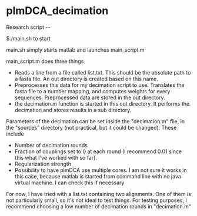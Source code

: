 # plmDCA_decimation
Research script -- 

$./main.sh to start

main.sh simply starts matlab and launches main\_script.m

main\_script.m does three things
- Reads a line from a file called list.txt. This should be the absolute path to a fasta file. An out directory is created based on this name.
- Preprocesses this data for my decimation script to use. Translates the fasta file to a number mapping, and computes weights for every sequences. Preprocessed data are stored in the out directory.
- the decimation.m function is started in this out directory. It performs the decimation and stores results in a sub directory. 

Parameters of the decimation can be set inside the "decimation.m" file, in the "sources" directory (not practical, but it could be changed). These include
- Number of decimation rounds
- Fraction of couplings set to 0 at each round (I recommend 0.01 since this what I've worked with so far).
- Regularization strength
- Possibility to have plmDCA use multiple cores. I am not sure it works in this case, because matlab is started from command line with no java virtual machine. I can check this if necessary

For now, I have tried with a list.txt containing two alignments. One of them is not particularly small, so it's not ideal to test things. For testing purposes, I recommend choosing a low number of decimation rounds in "decimation.m"



